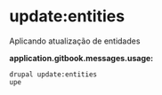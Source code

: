 # update:entities
Aplicando atualização de entidades

**application.gitbook.messages.usage:**
```
drupal update:entities
upe
```
